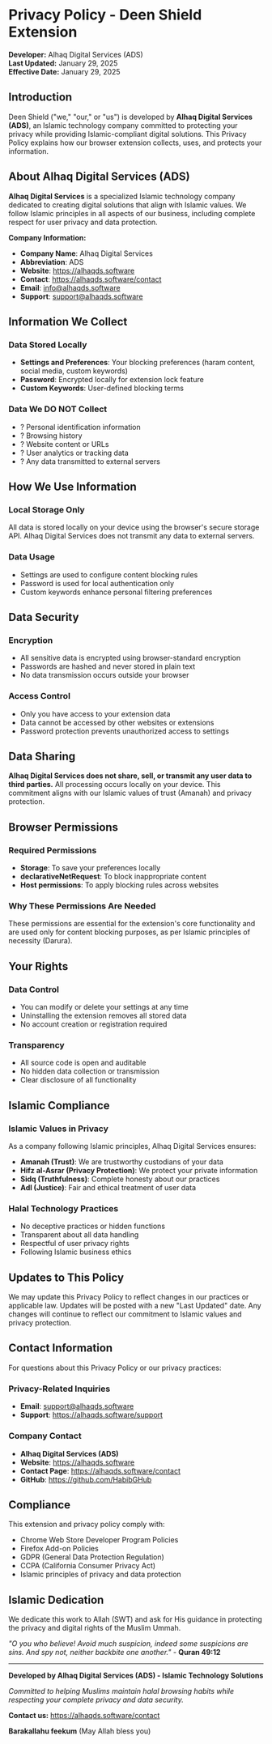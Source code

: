 # Privacy Policy - Deen Shield Extension

**Developer:** Alhaq Digital Services (ADS)  
**Last Updated:** January 29, 2025  
**Effective Date:** January 29, 2025

## Introduction

Deen Shield ("we," "our," or "us") is developed by **Alhaq Digital Services (ADS)**, an Islamic technology company committed to protecting your privacy while providing Islamic-compliant digital solutions. This Privacy Policy explains how our browser extension collects, uses, and protects your information.

## About Alhaq Digital Services (ADS)

**Alhaq Digital Services** is a specialized Islamic technology company dedicated to creating digital solutions that align with Islamic values. We follow Islamic principles in all aspects of our business, including complete respect for user privacy and data protection.

**Company Information:**
- **Company Name**: Alhaq Digital Services  
- **Abbreviation**: ADS
- **Website**: https://alhaqds.software
- **Contact**: https://alhaqds.software/contact
- **Email**: info@alhaqds.software
- **Support**: support@alhaqds.software

## Information We Collect

### Data Stored Locally
- **Settings and Preferences**: Your blocking preferences (haram content, social media, custom keywords)
- **Password**: Encrypted locally for extension lock feature
- **Custom Keywords**: User-defined blocking terms

### Data We DO NOT Collect
- ? Personal identification information
- ? Browsing history
- ? Website content or URLs
- ? User analytics or tracking data
- ? Any data transmitted to external servers

## How We Use Information

### Local Storage Only
All data is stored locally on your device using the browser's secure storage API. Alhaq Digital Services does not transmit any data to external servers.

### Data Usage
- Settings are used to configure content blocking rules
- Password is used for local authentication only
- Custom keywords enhance personal filtering preferences

## Data Security

### Encryption
- All sensitive data is encrypted using browser-standard encryption
- Passwords are hashed and never stored in plain text
- No data transmission occurs outside your browser

### Access Control
- Only you have access to your extension data
- Data cannot be accessed by other websites or extensions
- Password protection prevents unauthorized access to settings

## Data Sharing

**Alhaq Digital Services does not share, sell, or transmit any user data to third parties.** All processing occurs locally on your device. This commitment aligns with our Islamic values of trust (Amanah) and privacy protection.

## Browser Permissions

### Required Permissions
- **Storage**: To save your preferences locally
- **declarativeNetRequest**: To block inappropriate content
- **Host permissions**: To apply blocking rules across websites

### Why These Permissions Are Needed
These permissions are essential for the extension's core functionality and are used only for content blocking purposes, as per Islamic principles of necessity (Darura).

## Your Rights

### Data Control
- You can modify or delete your settings at any time
- Uninstalling the extension removes all stored data
- No account creation or registration required

### Transparency
- All source code is open and auditable
- No hidden data collection or transmission
- Clear disclosure of all functionality

## Islamic Compliance

### Islamic Values in Privacy
As a company following Islamic principles, Alhaq Digital Services ensures:
- **Amanah (Trust)**: We are trustworthy custodians of your data
- **Hifz al-Asrar (Privacy Protection)**: We protect your private information
- **Sidq (Truthfulness)**: Complete honesty about our practices
- **Adl (Justice)**: Fair and ethical treatment of user data

### Halal Technology Practices
- No deceptive practices or hidden functions
- Transparent about all data handling
- Respectful of user privacy rights
- Following Islamic business ethics

## Updates to This Policy

We may update this Privacy Policy to reflect changes in our practices or applicable law. Updates will be posted with a new "Last Updated" date. Any changes will continue to reflect our commitment to Islamic values and privacy protection.

## Contact Information

For questions about this Privacy Policy or our privacy practices:

### Privacy-Related Inquiries
- **Email**: support@alhaqds.software
- **Support**: https://alhaqds.software/support

### Company Contact
- **Alhaq Digital Services (ADS)**
- **Website**: https://alhaqds.software
- **Contact Page**: https://alhaqds.software/contact
- **GitHub**: https://github.com/HabibGHub

## Compliance

This extension and privacy policy comply with:
- Chrome Web Store Developer Program Policies
- Firefox Add-on Policies
- GDPR (General Data Protection Regulation)
- CCPA (California Consumer Privacy Act)
- Islamic principles of privacy and data protection

## Islamic Dedication

We dedicate this work to Allah (SWT) and ask for His guidance in protecting the privacy and digital rights of the Muslim Ummah.

*"O you who believe! Avoid much suspicion, indeed some suspicions are sins. And spy not, neither backbite one another."* - **Quran 49:12**

---

**Developed by Alhaq Digital Services (ADS) - Islamic Technology Solutions**

*Committed to helping Muslims maintain halal browsing habits while respecting your complete privacy and data security.*

**Contact us:** https://alhaqds.software/contact

**Barakallahu feekum** (May Allah bless you)